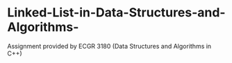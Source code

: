 # Linked-List-in-Data-Structures-and-Algorithms-
Assignment provided by ECGR 3180 (Data Structures and Algorithms in C++)
